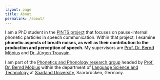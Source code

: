```yaml
---
layout: page
title: About
permalink: /about/
---
```


I am a PhD student in the [PINTS project](http://pauseparticles.org/) that focuses on pause-internal phonetic particles in speech communication. Within that project, I examine **phonetic aspects of breath noises, as well as their contribution to the production and perception of speech**. My supervisors are [Prof. Dr. Bernd Möbius](https://www.uni-saarland.de/lehrstuhl/moebius/members/bernd-moebius.html) and [Dr. Jürgen Trouvain](http://www.coli.uni-saarland.de/%7Etrouvain/).

I am part of the [Phonetics and Phonology research group](http://www.coli.uni-saarland.de/groups/WB/Phonetics/) headed by [Prof. Dr. Bernd Möbius](https://www.uni-saarland.de/lehrstuhl/moebius/members/bernd-moebius.html) within the department of [Language Science and Technology](https://www.uni-saarland.de/fachrichtung/lst/) at [Saarland University](https://www.uni-saarland.de/start.html), Saarbrücken, Germany.
